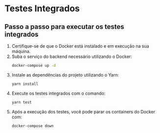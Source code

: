 # Testes Integrados

## Passo a passo para executar os testes integrados

1. Certifique-se de que o Docker está instalado e em execução na sua máquina.
2. Suba o serviço do backend necessário utilizando o Docker:
   ```bash
   docker-compose up -d
   ```
3. Instale as dependências do projeto utilizando o Yarn:
   ```bash
   yarn install
   ```
4. Execute os testes integrados com o comando:
   ```bash
   yarn test
   ```
5. Após a execução dos testes, você pode parar os containers do Docker com:
   ```bash
   docker-compose down
   ```
